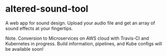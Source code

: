 # altered-sound-tool
A web app for sound design. Upload your audio file and get an array of sound effects at your fingertips.

Note. Conversion to Microservices on AWS cloud with Travis-CI and Kubernetes in progress. Build information, pipelines, and Kube configs will be available soon!
